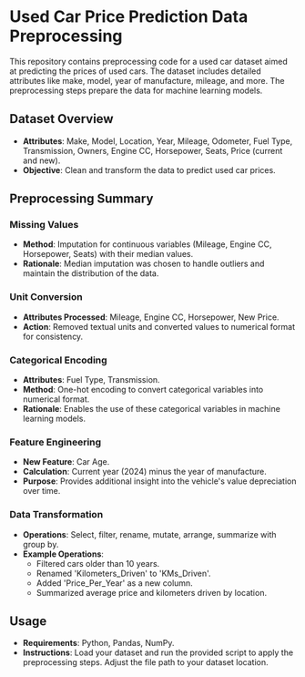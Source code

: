# Used Car Price Prediction Data Preprocessing

This repository contains preprocessing code for a used car dataset aimed at predicting the prices of used cars. The dataset includes detailed attributes like make, model, year of manufacture, mileage, and more. The preprocessing steps prepare the data for machine learning models.

## Dataset Overview

- **Attributes**: Make, Model, Location, Year, Mileage, Odometer, Fuel Type, Transmission, Owners, Engine CC, Horsepower, Seats, Price (current and new).
- **Objective**: Clean and transform the data to predict used car prices.

## Preprocessing Summary

### Missing Values

- **Method**: Imputation for continuous variables (Mileage, Engine CC, Horsepower, Seats) with their median values. 
- **Rationale**: Median imputation was chosen to handle outliers and maintain the distribution of the data.

### Unit Conversion

- **Attributes Processed**: Mileage, Engine CC, Horsepower, New Price.
- **Action**: Removed textual units and converted values to numerical format for consistency.

### Categorical Encoding

- **Attributes**: Fuel Type, Transmission.
- **Method**: One-hot encoding to convert categorical variables into numerical format.
- **Rationale**: Enables the use of these categorical variables in machine learning models.

### Feature Engineering

- **New Feature**: Car Age.
- **Calculation**: Current year (2024) minus the year of manufacture.
- **Purpose**: Provides additional insight into the vehicle's value depreciation over time.

### Data Transformation

- **Operations**: Select, filter, rename, mutate, arrange, summarize with group by.
- **Example Operations**:
  - Filtered cars older than 10 years.
  - Renamed 'Kilometers_Driven' to 'KMs_Driven'.
  - Added 'Price_Per_Year' as a new column.
  - Summarized average price and kilometers driven by location.

## Usage

- **Requirements**: Python, Pandas, NumPy.
- **Instructions**: Load your dataset and run the provided script to apply the preprocessing steps. Adjust the file path to your dataset location.

